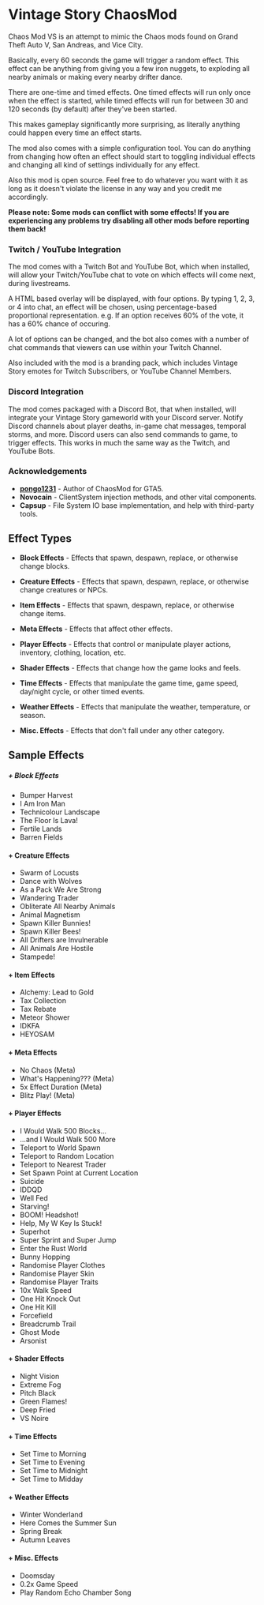 # Vintage Story ChaosMod

Chaos Mod VS is an attempt to mimic the Chaos mods found on Grand Theft Auto V, San Andreas, and Vice City.

Basically, every 60 seconds the game will trigger a random effect. This effect can be anything from giving you a few iron nuggets, to exploding all nearby animals or making every nearby drifter dance.

There are one-time and timed effects. One timed effects will run only once when the effect is started, while timed effects will run for between 30 and 120 seconds (by default) after they've been started.

This makes gameplay significantly more surprising, as literally anything could happen every time an effect starts.

The mod also comes with a simple configuration tool. You can do anything from changing how often an effect should start to toggling individual effects and changing all kind of settings individually for any effect.

Also this mod is open source. Feel free to do whatever you want with it as long as it doesn't violate the license in any way and you credit me accordingly.

**Please note: Some mods can conflict with some effects! If you are experiencing any problems try disabling all other mods before reporting them back!**

### Twitch / YouTube Integration

The mod comes with a Twitch Bot and YouTube Bot, which when installed, will allow your Twitch/YouTube chat to vote on which effects will come next, during livestreams.

A HTML based overlay will be displayed, with four options. By typing 1, 2, 3, or 4 into chat, an effect will be chosen, using percentage-based proportional representation. e.g. If an option receives 60% of the vote, it has a 60% chance of occuring.

A lot of options can be changed, and the bot also comes with a number of chat commands that viewers can use within your Twitch Channel.

Also included with the mod is a branding pack, which includes Vintage Story emotes for Twitch Subscribers, or YouTube Channel Members.

### Discord Integration

The mod comes packaged with a Discord Bot, that when installed, will integrate your Vintage Story gameworld with your Discord server. Notify Discord channels about player deaths, in-game chat messages, temporal storms, and more. Discord users can also send commands to game, to trigger effects. This works in much the same way as the Twitch, and YouTube Bots.

### Acknowledgements

 * **[pongo1231](https://www.gta5-mods.com/users/pongo1231)** - Author of ChaosMod for GTA5.
 * **Novocain** - ClientSystem injection methods, and other vital components.
 * **Capsup** - File System IO base implementation, and help with third-party tools.

## Effect Types


  * **Block Effects** - Effects that spawn, despawn, replace, or otherwise change blocks.

  * **Creature Effects** - Effects that spawn, despawn, replace, or otherwise change creatures or NPCs.
 
  * **Item Effects** - Effects that spawn, despawn, replace, or otherwise change items.
 
  * **Meta Effects** - Effects that affect other effects.

  * **Player Effects** - Effects that control or manipulate player actions, inventory, clothing, location, etc.

  * **Shader Effects** - Effects that change how the game looks and feels.

  * **Time Effects** - Effects that manipulate the game time, game speed, day/night cycle, or other timed events.
 
  * **Weather Effects** - Effects that manipulate the weather, temperature, or season.
 
  * **Misc. Effects** - Effects that don't fall under any other category.

## Sample Effects

##### + Block Effects

 - Bumper Harvest
 - I Am Iron Man
 - Technicolour Landscape
 - The Floor Is Lava!
 - Fertile Lands
 - Barren Fields

#### + Creature Effects

 - Swarm of Locusts
 - Dance with Wolves
 - As a Pack We Are Strong
 - Wandering Trader
 - Obliterate All Nearby Animals
 - Animal Magnetism
 - Spawn Killer Bunnies!
 - Spawn Killer Bees!
 - All Drifters are Invulnerable
 - All Animals Are Hostile
 - Stampede!

#### + Item Effects

 - Alchemy: Lead to Gold
 - Tax Collection
 - Tax Rebate
 - Meteor Shower
 - IDKFA
 - HEYOSAM

#### + Meta Effects

 - No Chaos (Meta)
 - What's Happening??? (Meta)
 - 5x Effect Duration (Meta)
 - Blitz Play! (Meta)

#### + Player Effects

 - I Would Walk 500 Blocks...
 - ...and I Would Walk 500 More
 - Teleport to World Spawn
 - Teleport to Random Location
 - Teleport to Nearest Trader
 - Set Spawn Point at Current Location
 - Suicide
 - IDDQD
 - Well Fed
 - Starving!
 - BOOM! Headshot!
 - Help, My W Key Is Stuck!
 - Superhot
 - Super Sprint and Super Jump
 - Enter the Rust World
 - Bunny Hopping
 - Randomise Player Clothes
 - Randomise Player Skin
 - Randomise Player Traits
 - 10x Walk Speed
 - One Hit Knock Out
 - One Hit Kill
 - Forcefield
 - Breadcrumb Trail
 - Ghost Mode
 - Arsonist

#### + Shader Effects

 - Night Vision
 - Extreme Fog
 - Pitch Black
 - Green Flames!
 - Deep Fried
 - VS Noire

#### + Time Effects

 - Set Time to Morning
 - Set Time to Evening
 - Set Time to Midnight
 - Set Time to Midday

#### + Weather Effects

 - Winter Wonderland
 - Here Comes the Summer Sun
 - Spring Break
 - Autumn Leaves

#### + Misc. Effects

 - Doomsday
 - 0.2x Game Speed
 - Play Random Echo Chamber Song